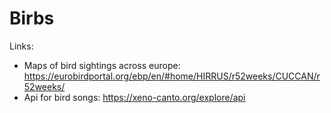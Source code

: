 # Birbs

Links:

- Maps of bird sightings across europe: https://eurobirdportal.org/ebp/en/#home/HIRRUS/r52weeks/CUCCAN/r52weeks/
- Api for bird songs: https://xeno-canto.org/explore/api
